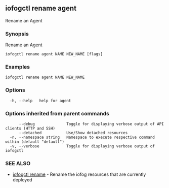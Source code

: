 ## iofogctl rename agent

Rename an Agent

### Synopsis

Rename an Agent

```
iofogctl rename agent NAME NEW_NAME [flags]
```

### Examples

```
iofogctl rename agent NAME NEW_NAME
```

### Options

```
  -h, --help   help for agent
```

### Options inherited from parent commands

```
      --debug              Toggle for displaying verbose output of API clients (HTTP and SSH)
      --detached           Use/Show detached resources
  -n, --namespace string   Namespace to execute respective command within (default "default")
  -v, --verbose            Toggle for displaying verbose output of iofogctl
```

### SEE ALSO

* [iofogctl rename](iofogctl_rename.md)	 - Rename the iofog resources that are currently deployed


